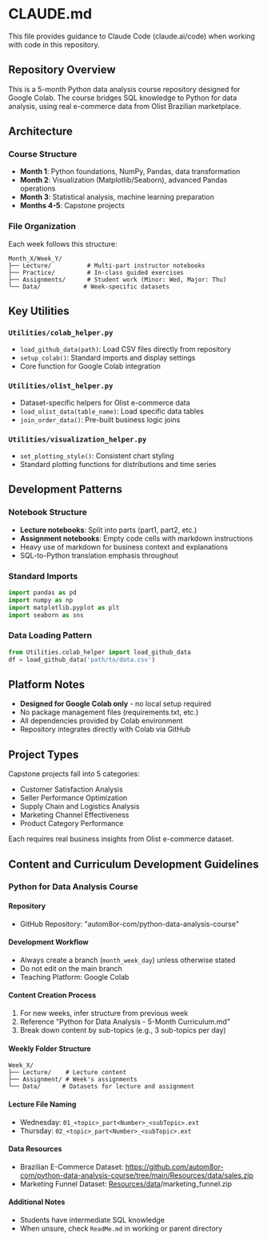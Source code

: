 # CLAUDE.md

This file provides guidance to Claude Code (claude.ai/code) when working with code in this repository.

## Repository Overview

This is a 5-month Python data analysis course repository designed for Google Colab. The course bridges SQL knowledge to Python for data analysis, using real e-commerce data from Olist Brazilian marketplace.

## Architecture

### Course Structure
- **Month 1**: Python foundations, NumPy, Pandas, data transformation
- **Month 2**: Visualization (Matplotlib/Seaborn), advanced Pandas operations  
- **Month 3**: Statistical analysis, machine learning preparation
- **Months 4-5**: Capstone projects

### File Organization
Each week follows this structure:
```
Month_X/Week_Y/
├── Lecture/          # Multi-part instructor notebooks
├── Practice/         # In-class guided exercises
├── Assignments/      # Student work (Minor: Wed, Major: Thu)
└── Data/            # Week-specific datasets
```

## Key Utilities

### `Utilities/colab_helper.py`
- `load_github_data(path)`: Load CSV files directly from repository
- `setup_colab()`: Standard imports and display settings
- Core function for Google Colab integration

### `Utilities/olist_helper.py`
- Dataset-specific helpers for Olist e-commerce data
- `load_olist_data(table_name)`: Load specific data tables
- `join_order_data()`: Pre-built business logic joins

### `Utilities/visualization_helper.py`
- `set_plotting_style()`: Consistent chart styling
- Standard plotting functions for distributions and time series

## Development Patterns

### Notebook Structure
- **Lecture notebooks**: Split into parts (part1, part2, etc.)
- **Assignment notebooks**: Empty code cells with markdown instructions
- Heavy use of markdown for business context and explanations
- SQL-to-Python translation emphasis throughout

### Standard Imports
```python
import pandas as pd
import numpy as np
import matplotlib.pyplot as plt
import seaborn as sns
```

### Data Loading Pattern
```python
from Utilities.colab_helper import load_github_data
df = load_github_data('path/to/data.csv')
```

## Platform Notes

- **Designed for Google Colab only** - no local setup required
- No package management files (requirements.txt, etc.)
- All dependencies provided by Colab environment
- Repository integrates directly with Colab via GitHub

## Project Types

Capstone projects fall into 5 categories:
- Customer Satisfaction Analysis
- Seller Performance Optimization
- Supply Chain and Logistics Analysis  
- Marketing Channel Effectiveness
- Product Category Performance

Each requires real business insights from Olist e-commerce dataset.

## Content and Curriculum Development Guidelines

### Python for Data Analysis Course

#### Repository
- GitHub Repository: "autom8or-com/python-data-analysis-course"

#### Development Workflow
- Always create a branch (`month_week_day`) unless otherwise stated
- Do not edit on the main branch
- Teaching Platform: Google Colab

#### Content Creation Process
1. For new weeks, infer structure from previous week
2. Reference "Python for Data Analysis - 5-Month Curriculum.md"
3. Break down content by sub-topics (e.g., 3 sub-topics per day)

#### Weekly Folder Structure
```
Week_X/
├── Lecture/    # Lecture content
├── Assignment/ # Week's assignments
└── Data/      # Datasets for lecture and assignment
```

#### Lecture File Naming
- Wednesday: `01_<topic>_part<Number>_<subTopic>.ext`
- Thursday: `02_<topic>_part<Number>_<subTopic>.ext`

#### Data Resources
- Brazilian E-Commerce Dataset: https://github.com/autom8or-com/python-data-analysis-course/tree/main/Resources/data/sales.zip
- Marketing Funnel Dataset: [Resources/data](https://github.com/autom8or-com/python-data-analysis-course/tree/main/Resources/data)/marketing_funnel.zip

#### Additional Notes
- Students have intermediate SQL knowledge
- When unsure, check `ReadMe.md` in working or parent directory